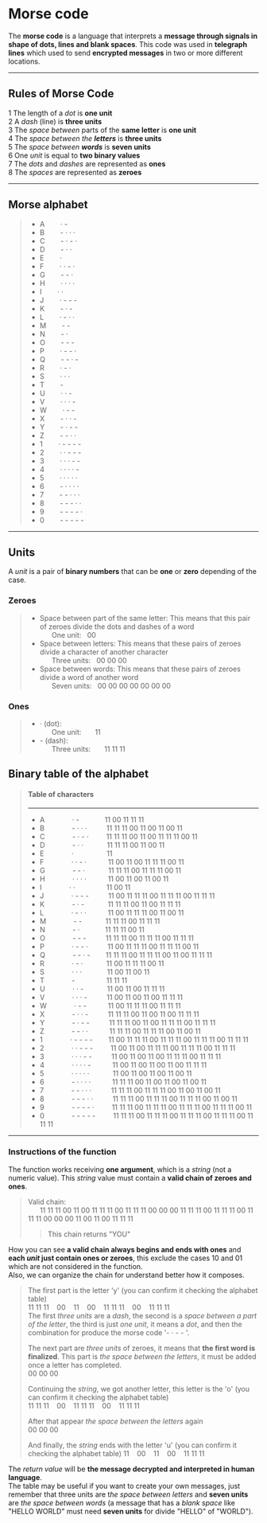 # Morse code
The **morse code** is a language that interprets a **message through signals in shape of dots, lines and blank spaces**. This code was used in **telegraph lines** which used to send **encrypted messages** in two or more different locations.

----------------------------------------
## Rules of Morse Code

1 The length of a *dot* is **one unit**   
2 A *dash* (line) is **three units**   
3 The *space between* parts of the **same letter** is **one unit**  
4 The *space between the ***letters**** is **three units**  
5 The *space between ***words**** is **seven units**  
6 One *unit* is equal to **two binary values**  
7 The *dots* and *dashes* are represented as **ones**  
8 The *spaces* are represented as **zeroes**

-------------------------------------------
## Morse alphabet

>   * A &nbsp;&nbsp;&nbsp;&nbsp;&nbsp;&nbsp;  · -
>   * B &nbsp;&nbsp;&nbsp;&nbsp;&nbsp;&nbsp;   - · · ·
>   * C &nbsp;&nbsp;&nbsp;&nbsp;&nbsp;&nbsp;  - · - ·
>   * D &nbsp;&nbsp;&nbsp;&nbsp;&nbsp;&nbsp;  - · ·
>   * E &nbsp;&nbsp;&nbsp;&nbsp;&nbsp;&nbsp;  ·
>   * F &nbsp;&nbsp;&nbsp;&nbsp;&nbsp;&nbsp;  · · - ·
>   * G &nbsp;&nbsp;&nbsp;&nbsp;&nbsp;&nbsp;  - - ·
>   * H &nbsp;&nbsp;&nbsp;&nbsp;&nbsp;&nbsp;  · · · ·
>   * I &nbsp;&nbsp;&nbsp;&nbsp;&nbsp;&nbsp;  · ·
>   * J &nbsp;&nbsp;&nbsp;&nbsp;&nbsp;&nbsp;  · - - -
>   * K &nbsp;&nbsp;&nbsp;&nbsp;&nbsp;&nbsp;  - · -
>   * L &nbsp;&nbsp;&nbsp;&nbsp;&nbsp;&nbsp;  · - · ·
>   * M &nbsp;&nbsp;&nbsp;&nbsp;&nbsp;&nbsp;  - -
>   * N &nbsp;&nbsp;&nbsp;&nbsp;&nbsp;&nbsp;  - ·
>   * O &nbsp;&nbsp;&nbsp;&nbsp;&nbsp;&nbsp;  - - -
>   * P &nbsp;&nbsp;&nbsp;&nbsp;&nbsp;&nbsp;  · - - ·
>   * Q &nbsp;&nbsp;&nbsp;&nbsp;&nbsp;&nbsp;  - - · -
>   * R &nbsp;&nbsp;&nbsp;&nbsp;&nbsp;&nbsp;  · - ·
>   * S &nbsp;&nbsp;&nbsp;&nbsp;&nbsp;&nbsp;  · · ·
>   * T &nbsp;&nbsp;&nbsp;&nbsp;&nbsp;&nbsp;  -
>   * U &nbsp;&nbsp;&nbsp;&nbsp;&nbsp;&nbsp;  · · -
>   * V &nbsp;&nbsp;&nbsp;&nbsp;&nbsp;&nbsp;  · · · -
>   * W &nbsp;&nbsp;&nbsp;&nbsp;&nbsp;&nbsp;  · - -
>   * X &nbsp;&nbsp;&nbsp;&nbsp;&nbsp;&nbsp;  - · · -
>   * Y &nbsp;&nbsp;&nbsp;&nbsp;&nbsp;&nbsp;  - · - -
>   * Z &nbsp;&nbsp;&nbsp;&nbsp;&nbsp;&nbsp;  - - · ·
>   * 1 &nbsp;&nbsp;&nbsp;&nbsp;&nbsp;&nbsp;  · - - - -
>   * 2 &nbsp;&nbsp;&nbsp;&nbsp;&nbsp;&nbsp;  · · - - -
>   * 3 &nbsp;&nbsp;&nbsp;&nbsp;&nbsp;&nbsp;  · · · - -
>   * 4 &nbsp;&nbsp;&nbsp;&nbsp;&nbsp;&nbsp;  · · · · -
>   * 5 &nbsp;&nbsp;&nbsp;&nbsp;&nbsp;&nbsp;  · · · · ·
>   * 6 &nbsp;&nbsp;&nbsp;&nbsp;&nbsp;&nbsp;  - · · · ·
>   * 7 &nbsp;&nbsp;&nbsp;&nbsp;&nbsp;&nbsp;  - - · · ·
>   * 8 &nbsp;&nbsp;&nbsp;&nbsp;&nbsp;&nbsp;  - - - · ·
>   * 9 &nbsp;&nbsp;&nbsp;&nbsp;&nbsp;&nbsp;  - - - - ·
>   * 0 &nbsp;&nbsp;&nbsp;&nbsp;&nbsp;&nbsp;  - - - - -
------------------------
## Units

A *unit* is a pair of **binary numbers** that can be **one** or **zero** depending of the case.

### Zeroes

> - Space between part of the same letter: This means that this pair of zeroes divide the dots and dashes of a word  
>&nbsp;&nbsp;&nbsp;&nbsp;&nbsp;&nbsp;One unit: &nbsp;&nbsp;00    
> - Space between letters: This means that these pairs of zeroes divide a character of another character   
>&nbsp;&nbsp;&nbsp;&nbsp;&nbsp;&nbsp;Three units: &nbsp;&nbsp;00 00 00
> - Space between words: This means that these pairs of zeroes divide a word of another word   
>&nbsp;&nbsp;&nbsp;&nbsp;&nbsp;&nbsp;Seven units: &nbsp;&nbsp;00 00 00 00 00 00 00

### Ones
> - · (dot):   
>&nbsp;&nbsp;&nbsp;&nbsp;&nbsp;&nbsp;One unit: &nbsp;&nbsp;&nbsp;&nbsp;&nbsp;&nbsp;11
> - \- (dash):   
>&nbsp;&nbsp;&nbsp;&nbsp;&nbsp;&nbsp;Three units: &nbsp;&nbsp;&nbsp;&nbsp;&nbsp;&nbsp;11 11 11
## Binary table of the alphabet
> #### Table of characters
> -----
>   * A &nbsp;&nbsp;&nbsp;&nbsp;&nbsp;&nbsp;&nbsp;&nbsp;&nbsp;&nbsp;&nbsp;&nbsp;  · - &nbsp;&nbsp;&nbsp;&nbsp;&nbsp;&nbsp;&nbsp;&nbsp;&nbsp;&nbsp;&nbsp;&nbsp;11 00 11 11 11
>   * B &nbsp;&nbsp;&nbsp;&nbsp;&nbsp;&nbsp;&nbsp;&nbsp;&nbsp;&nbsp;&nbsp;&nbsp;   - · · · &nbsp;&nbsp;&nbsp;&nbsp;&nbsp;&nbsp;&nbsp;&nbsp;&nbsp;11 11 11 00 11 00 11 00 11
>   * C &nbsp;&nbsp;&nbsp;&nbsp;&nbsp;&nbsp;&nbsp;&nbsp;&nbsp;&nbsp;&nbsp;&nbsp;  - · - · &nbsp;&nbsp;&nbsp;&nbsp;&nbsp;&nbsp;&nbsp;&nbsp;11 11 11 00 11 00 11 11 11 00 11
>   * D &nbsp;&nbsp;&nbsp;&nbsp;&nbsp;&nbsp;&nbsp;&nbsp;&nbsp;&nbsp;&nbsp;&nbsp;  - · · &nbsp;&nbsp;&nbsp;&nbsp;&nbsp;&nbsp;&nbsp;&nbsp;&nbsp;&nbsp;&nbsp;11 11 11 00 11 00 11
>   * E &nbsp;&nbsp;&nbsp;&nbsp;&nbsp;&nbsp;&nbsp;&nbsp;&nbsp;&nbsp;&nbsp;&nbsp;  · &nbsp;&nbsp;&nbsp;&nbsp;&nbsp;&nbsp;&nbsp;&nbsp;&nbsp;&nbsp;&nbsp;&nbsp;&nbsp;&nbsp;&nbsp;&nbsp;11
>   * F &nbsp;&nbsp;&nbsp;&nbsp;&nbsp;&nbsp;&nbsp;&nbsp;&nbsp;&nbsp;&nbsp;&nbsp;  · · - ·&nbsp;&nbsp;&nbsp;&nbsp;&nbsp;&nbsp;&nbsp;&nbsp;&nbsp;&nbsp;&nbsp;11 00 11 00 11 11 11 00 11
>   * G &nbsp;&nbsp;&nbsp;&nbsp;&nbsp;&nbsp;&nbsp;&nbsp;&nbsp;&nbsp;&nbsp;&nbsp;  - - ·&nbsp;&nbsp;&nbsp;&nbsp;&nbsp;&nbsp;&nbsp;&nbsp;&nbsp;&nbsp;&nbsp;&nbsp;11 11 11 00 11 11 11 00 11
>   * H &nbsp;&nbsp;&nbsp;&nbsp;&nbsp;&nbsp;&nbsp;&nbsp;&nbsp;&nbsp;&nbsp;&nbsp;  · · · ·&nbsp;&nbsp;&nbsp;&nbsp;&nbsp;&nbsp;&nbsp;&nbsp;&nbsp;&nbsp;&nbsp;11 00 11 00 11 00 11
>   * I &nbsp;&nbsp;&nbsp;&nbsp;&nbsp;&nbsp;&nbsp;&nbsp;&nbsp;&nbsp;&nbsp;&nbsp;  · ·&nbsp;&nbsp;&nbsp;&nbsp;&nbsp;&nbsp;&nbsp;&nbsp;&nbsp;&nbsp;&nbsp;&nbsp;&nbsp;&nbsp;&nbsp;&nbsp;11 00 11
>   * J &nbsp;&nbsp;&nbsp;&nbsp;&nbsp;&nbsp;&nbsp;&nbsp;&nbsp;&nbsp;&nbsp;&nbsp;  · - - -&nbsp;&nbsp;&nbsp;&nbsp;&nbsp;&nbsp;&nbsp;&nbsp;&nbsp;&nbsp;11 00 11 11 11 00 11 11 11 00 11 11 11
>   * K &nbsp;&nbsp;&nbsp;&nbsp;&nbsp;&nbsp;&nbsp;&nbsp;&nbsp;&nbsp;&nbsp;&nbsp;  - · -&nbsp;&nbsp;&nbsp;&nbsp;&nbsp;&nbsp;&nbsp;&nbsp;&nbsp;&nbsp;&nbsp;&nbsp;11 11 11 00 11 00 11 11 11
>   * L &nbsp;&nbsp;&nbsp;&nbsp;&nbsp;&nbsp;&nbsp;&nbsp;&nbsp;&nbsp;&nbsp;&nbsp;  · - · ·&nbsp;&nbsp;&nbsp;&nbsp;&nbsp;&nbsp;&nbsp;&nbsp;&nbsp;&nbsp;&nbsp;11 00 11 11 11 00 11 00 11
>   * M &nbsp;&nbsp;&nbsp;&nbsp;&nbsp;&nbsp;&nbsp;&nbsp;&nbsp;&nbsp;&nbsp;&nbsp;  - -&nbsp;&nbsp;&nbsp;&nbsp;&nbsp;&nbsp;&nbsp;&nbsp;&nbsp;&nbsp;&nbsp;&nbsp;11 11 11 00 11 11 11
>   * N &nbsp;&nbsp;&nbsp;&nbsp;&nbsp;&nbsp;&nbsp;&nbsp;&nbsp;&nbsp;&nbsp;&nbsp;  - ·&nbsp;&nbsp;&nbsp;&nbsp;&nbsp;&nbsp;&nbsp;&nbsp;&nbsp;&nbsp;&nbsp;&nbsp;&nbsp;11 11 11 00 11
>   * O &nbsp;&nbsp;&nbsp;&nbsp;&nbsp;&nbsp;&nbsp;&nbsp;&nbsp;&nbsp;&nbsp;&nbsp;  - - -&nbsp;&nbsp;&nbsp;&nbsp;&nbsp;&nbsp;&nbsp;&nbsp;&nbsp;&nbsp;11 11 11 00 11 11 11 00 11 11 11
>   * P &nbsp;&nbsp;&nbsp;&nbsp;&nbsp;&nbsp;&nbsp;&nbsp;&nbsp;&nbsp;&nbsp;&nbsp;  · - - ·&nbsp;&nbsp;&nbsp;&nbsp;&nbsp;&nbsp;&nbsp;&nbsp;&nbsp;&nbsp;11 00 11 11 11 00 11 11 11 00 11
>   * Q &nbsp;&nbsp;&nbsp;&nbsp;&nbsp;&nbsp;&nbsp;&nbsp;&nbsp;&nbsp;&nbsp;&nbsp;  - - · -&nbsp;&nbsp;&nbsp;&nbsp;&nbsp;&nbsp;&nbsp;&nbsp;11 11 11 00 11 11 11 00 11 00 11 11 11
>   * R &nbsp;&nbsp;&nbsp;&nbsp;&nbsp;&nbsp;&nbsp;&nbsp;&nbsp;&nbsp;&nbsp;&nbsp;  · - ·&nbsp;&nbsp;&nbsp;&nbsp;&nbsp;&nbsp;&nbsp;&nbsp;&nbsp;&nbsp;&nbsp;&nbsp;11 00 11 11 11 00 11
>   * S &nbsp;&nbsp;&nbsp;&nbsp;&nbsp;&nbsp;&nbsp;&nbsp;&nbsp;&nbsp;&nbsp;&nbsp;  · · ·&nbsp;&nbsp;&nbsp;&nbsp;&nbsp;&nbsp;&nbsp;&nbsp;&nbsp;&nbsp;&nbsp;&nbsp;&nbsp;11 00 11 00 11
>   * T &nbsp;&nbsp;&nbsp;&nbsp;&nbsp;&nbsp;&nbsp;&nbsp;&nbsp;&nbsp;&nbsp;&nbsp;  -&nbsp;&nbsp;&nbsp;&nbsp;&nbsp;&nbsp;&nbsp;&nbsp;&nbsp;&nbsp;&nbsp;&nbsp;&nbsp;&nbsp;&nbsp;&nbsp;11 11 11
>   * U &nbsp;&nbsp;&nbsp;&nbsp;&nbsp;&nbsp;&nbsp;&nbsp;&nbsp;&nbsp;&nbsp;&nbsp;  · · -&nbsp;&nbsp;&nbsp;&nbsp;&nbsp;&nbsp;&nbsp;&nbsp;&nbsp;&nbsp;&nbsp;&nbsp;11 00 11 00 11 11 11
>   * V &nbsp;&nbsp;&nbsp;&nbsp;&nbsp;&nbsp;&nbsp;&nbsp;&nbsp;&nbsp;&nbsp;&nbsp;  · · · -&nbsp;&nbsp;&nbsp;&nbsp;&nbsp;&nbsp;&nbsp;&nbsp;&nbsp;&nbsp;11 00 11 00 11 00 11 11 11
>   * W &nbsp;&nbsp;&nbsp;&nbsp;&nbsp;&nbsp;&nbsp;&nbsp;&nbsp;&nbsp;&nbsp;&nbsp;  · - -&nbsp;&nbsp;&nbsp;&nbsp;&nbsp;&nbsp;&nbsp;&nbsp;&nbsp;&nbsp;&nbsp;11 00 11 11 11 00 11 11 11
>   * X &nbsp;&nbsp;&nbsp;&nbsp;&nbsp;&nbsp;&nbsp;&nbsp;&nbsp;&nbsp;&nbsp;&nbsp;  - · · -&nbsp;&nbsp;&nbsp;&nbsp;&nbsp;&nbsp;&nbsp;&nbsp;&nbsp;&nbsp;11 11 11 00 11 00 11 00 11 11 11
>   * Y &nbsp;&nbsp;&nbsp;&nbsp;&nbsp;&nbsp;&nbsp;&nbsp;&nbsp;&nbsp;&nbsp;&nbsp;  - · - -&nbsp;&nbsp;&nbsp;&nbsp;&nbsp;&nbsp;&nbsp;&nbsp;&nbsp;&nbsp;11 11 11 00 11 00 11 11 11 00 11 11 11
>   * Z &nbsp;&nbsp;&nbsp;&nbsp;&nbsp;&nbsp;&nbsp;&nbsp;&nbsp;&nbsp;&nbsp;&nbsp;  - - · ·&nbsp;&nbsp;&nbsp;&nbsp;&nbsp;&nbsp;&nbsp;&nbsp;&nbsp;&nbsp;&nbsp;11 11 11 00 11 11 11 00 11 00 11
>   * 1 &nbsp;&nbsp;&nbsp;&nbsp;&nbsp;&nbsp;&nbsp;&nbsp;&nbsp;&nbsp;&nbsp;&nbsp;  · - - - -&nbsp;&nbsp;&nbsp;&nbsp;&nbsp;&nbsp;&nbsp;&nbsp;11 00 11 11 11 00 11 11 11 00 11 11 11 00 11 11 11
>   * 2 &nbsp;&nbsp;&nbsp;&nbsp;&nbsp;&nbsp;&nbsp;&nbsp;&nbsp;&nbsp;&nbsp;&nbsp;  · · - - -&nbsp;&nbsp;&nbsp;&nbsp;&nbsp;&nbsp;&nbsp;&nbsp;&nbsp;11 00 11 00 11 11 11 00 11 11 11 00 11 11 11
>   * 3 &nbsp;&nbsp;&nbsp;&nbsp;&nbsp;&nbsp;&nbsp;&nbsp;&nbsp;&nbsp;&nbsp;&nbsp;  · · · - -&nbsp;&nbsp;&nbsp;&nbsp;&nbsp;&nbsp;&nbsp;&nbsp;&nbsp;&nbsp;11 00 11 00 11 00 11 11 11 00 11 11 11
>   * 4 &nbsp;&nbsp;&nbsp;&nbsp;&nbsp;&nbsp;&nbsp;&nbsp;&nbsp;&nbsp;&nbsp;&nbsp;  · · · · -&nbsp;&nbsp;&nbsp;&nbsp;&nbsp;&nbsp;&nbsp;&nbsp;&nbsp;&nbsp;&nbsp;11 00 11 00 11 00 11 00 11 11 11
>   * 5 &nbsp;&nbsp;&nbsp;&nbsp;&nbsp;&nbsp;&nbsp;&nbsp;&nbsp;&nbsp;&nbsp;&nbsp;  · · · · ·&nbsp;&nbsp;&nbsp;&nbsp;&nbsp;&nbsp;&nbsp;&nbsp;&nbsp;&nbsp;&nbsp;&nbsp;11 00 11 00 11 00 11 00 11
>   * 6 &nbsp;&nbsp;&nbsp;&nbsp;&nbsp;&nbsp;&nbsp;&nbsp;&nbsp;&nbsp;&nbsp;&nbsp;  - · · · ·&nbsp;&nbsp;&nbsp;&nbsp;&nbsp;&nbsp;&nbsp;&nbsp;&nbsp;&nbsp;&nbsp;11 11 11 00 11 00 11 00 11 00 11
>   * 7 &nbsp;&nbsp;&nbsp;&nbsp;&nbsp;&nbsp;&nbsp;&nbsp;&nbsp;&nbsp;&nbsp;&nbsp;  - - · · ·&nbsp;&nbsp;&nbsp;&nbsp;&nbsp;&nbsp;&nbsp;&nbsp;&nbsp;&nbsp;11 11 11 00 11 11 11 00 11 00 11 00 11
>   * 8 &nbsp;&nbsp;&nbsp;&nbsp;&nbsp;&nbsp;&nbsp;&nbsp;&nbsp;&nbsp;&nbsp;&nbsp;  - - - · ·&nbsp;&nbsp;&nbsp;&nbsp;&nbsp;&nbsp;&nbsp;&nbsp;&nbsp;&nbsp;11 11 11 00 11 11 11 00 11 11 11 00 11 00 11
>   * 9 &nbsp;&nbsp;&nbsp;&nbsp;&nbsp;&nbsp;&nbsp;&nbsp;&nbsp;&nbsp;&nbsp;&nbsp;  - - - - ·&nbsp;&nbsp;&nbsp;&nbsp;&nbsp;&nbsp;&nbsp;&nbsp;&nbsp;11 11 11 00 11 11 11 00 11 11 11 00 11 11 11 00 11
>   * 0 &nbsp;&nbsp;&nbsp;&nbsp;&nbsp;&nbsp;&nbsp;&nbsp;&nbsp;&nbsp;&nbsp;&nbsp;  - - - - -&nbsp;&nbsp;&nbsp;&nbsp;&nbsp;&nbsp;&nbsp;&nbsp;&nbsp;11 11 11 00 11 11 11 00 11 11 11 00 11 11 11 00 11 11 11
-------------
### Instructions of the function

The function works receiving **one argument**, which is a *string* (not a numeric value). This *string* value must contain a **valid chain of zeroes and ones**.

> Valid chain:   
> &nbsp;&nbsp;&nbsp;&nbsp;&nbsp;&nbsp;11 11 11 00 11 00 11 11 11 00 11 11 11 00 00 00 11 11 11 00 11 11 11 00 11 11 11 00 00 00 11 00 11 00 11 11 11   
>> This chain returns "YOU"  

How you can see **a valid chain always begins and ends with ones** and **each *unit* just contain ones or zeroes**, this exclude the cases 10 and 01 which are not considered in the function.   
Also, we can organize the chain for understand better how it composes.
> The first part is the letter 'y' (you can confirm it checking the alphabet table)   
> 11 11 11 &nbsp;&nbsp; 00 &nbsp;&nbsp; 11 &nbsp;&nbsp; 00 &nbsp;&nbsp; 11 11 11 &nbsp;&nbsp; 00 &nbsp;&nbsp; 11 11 11   
> The first *three units* are a *dash*, the second is a *space between a part of the letter*, the third is just *one unit*, it means a *dot*, and then the combination for produce the morse code '- · - - '.   
> 
> The next part are *three units* of zeroes, it means that **the first word is finalized**. This part is *the space between the letters*, it must be added once a letter has completed.   
> 00 00 00
>
> Continuing the *string*, we got another letter, this letter is the 'o' (you can confirm it checking the alphabet table)   
>11 11 11 &nbsp;&nbsp; 00 &nbsp;&nbsp; 11 11 11 &nbsp;&nbsp; 00 &nbsp;&nbsp; 11 11 11
>
> After that appear *the space between the letters* again   
> 00 00 00
>
> And finally, the *string* ends with the letter 'u' (you can confirm it checking the alphabet table)
>11 &nbsp;&nbsp; 00 &nbsp;&nbsp; 11 &nbsp;&nbsp; 00 &nbsp;&nbsp; 11 11 11

The *return value* will be **the message decrypted and interpreted in human language**.  
The table may be useful if you want to create your own messages, just remember that three units are t*he space between letters* and **seven units** are *the space between words* (a message that has a *blank space* like "HELLO WORLD" must need **seven units** for divide "HELLO" of "WORLD").